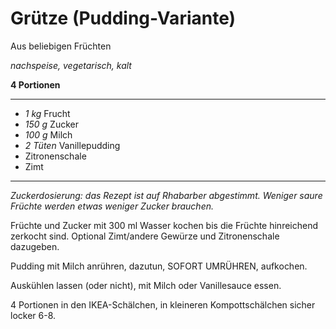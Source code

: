 # Grütze (Pudding-Variante)

Aus beliebigen Früchten

*nachspeise, vegetarisch, kalt*

**4 Portionen**

---

- *1 kg* Frucht
- *150 g* Zucker
- *100 g* Milch
- *2 Tüten* Vanillepudding
- Zitronenschale
- Zimt

---

*Zuckerdosierung: das Rezept ist auf Rhabarber abgestimmt. Weniger saure Früchte werden etwas weniger Zucker brauchen.*

Früchte und Zucker mit 300 ml Wasser kochen bis die Früchte hinreichend zerkocht sind. Optional Zimt/andere Gewürze und
Zitronenschale dazugeben.

Pudding mit Milch anrühren, dazutun, SOFORT UMRÜHREN, aufkochen.

Auskühlen lassen (oder nicht), mit Milch oder Vanillesauce essen.

4 Portionen in den IKEA-Schälchen, in kleineren Kompottschälchen sicher locker 6-8.
